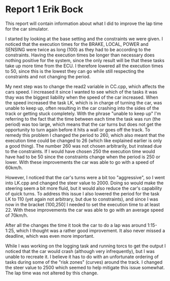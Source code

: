 # Report 1 Erik Bock

This report will contain information about what I did to improve the lap time for the car simulator.

I started by looking at the base setting and the constraints we were given. I noticed that the execution times for the BRAKE, LOCAL, POWER and SENSING were twice as long (100) as they had to be according to the constraints. Having the execution times be longer than necessary does nothing positive for the system, since the only result will be that these tasks take up more time from the ECU. I therefore lowered all the execution times to 50, since this is the lowest they can go while still respecting the constraints and not changing the period.

My next step was to change the read2 variable in CC.cpp, which affects the cars speed. I increased it since I wanted to see which of the tasks it was thay was the biggest liability when the speed of the car increased. When the speed increased the task LK, which is in charge of turning the car, was unable to keep up, often resulting in the car crashing into the sides of the track or getting stuck completely. With the phrase "unable to keep up" I'm referring to the fact that the time between each time the task was run (the period) was too large, which means that the car turns but does not get the opportunity to turn again before it hits a wall or goes off the track. To remedy this problem I changed the period to 260, which also meant that the execution time could be changed to 26 (which like explained earlier is only a good thing). The number 260 was not chosen arbitrarily, but instead due to the constraints. If I would have chosen 250 the execution time would have had to be 50 since the constraints change when the period is 250 or lower. With these improvements the car was able to go with a speed of 60km/h.

However, I noticed that the car's turns were a bit too "aggressive", so I went into LK.cpp and changed the steer value to 2000. Doing so would make the steering seem a bit more fluid, but it would also reduce the car's capability of quick turns. To address this issue I also lowered the period for the task LK to 110 (yet again not arbitrary, but due to constraints), and since I was now in the bracket (100,250] I needed to set the execution time to at least 22. With these improvements the car was able to go with an average speed of 70km/h.

After all the changes the time it took the car to do a lap was around 1:15-1:25, which I thought was a rather good improvement. It also never missed a deadline, which was even more important.

While I was working on the logging task and running torcs to get the output I noticed that the car would crash (although very infrequently), but I was unable to recreate it. I believe it has to do with an unfortunate ordering of tasks during some of the "risk zones" (curves) around the track. I changed the steer value to 2500 which seemed to help mitigate this issue somewhat. The lap time was not altered by this change.
